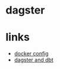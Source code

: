 # dagster

# links
- [docker config](https://docs.dagster.io/deploying/docker)
- [dagster and dbt](https://dagster.io/blog/dagster-dbt)
